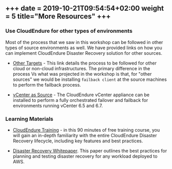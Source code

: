 +++
date = 2019-10-21T09:54:54+02:00
weight = 5
title="More Resources"
+++
----------------

### Use CloudEndure for other types of environments

Most of the process that we saw in this workshop can be followed in other types of source environments as well. We have provided links on how you can implement CloudEndure Disaster Recovery solution for other sources. 

- [Other Targets](https://docs.cloudendure.com/#Other_Targets/Other_Targets.htm) - This link details the process to be followed for  other cloud or non-cloud infrastructures. The primary difference in the process Vs what was projected in the workshop is that, for "other sources" we would be installing `failback client` at the source machines to perform the failback process.

- [vCenter as Source](https://docs.cloudendure.com/#Configuring_and_Running_Disaster_Recovery/Using_Disaster_Recovery_with_vCenter/Using_Disaster_Recovery_with_vCenter.htm) - The CloudEndure vCenter appliance can be installed to perform a fully orchestrated failover and failback for environments running vCenter 6.5 and 6.7. 

### Learning Materials

- [CloudEndure Training](https://www.aws.training/details/elearning?id=50309&sc_icampaign=aware_cedrtechtraining&sc_ichannel=ha&sc_icontent=awssm-4520&sc_iplace=ribbon&trk=ha_awssm-4520) - in this 90 minutes of free training course, you will gain an in-depth familiarity with the entire CloudEndure Disaster Recovery lifecycle, including key features and best practices.

- [Disaster Recovery Whitepaper](https://docs.aws.amazon.com/whitepapers/latest/disaster-recovery-workloads-on-aws/disaster-recovery-workloads-on-aws.html). This paper outlines the best practices for planning and testing disaster recovery for any workload deployed to AWS.




